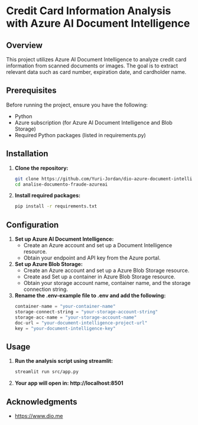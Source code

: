 # Credit Card Information Analysis with Azure AI Document Intelligence

## Overview
This project utilizes Azure AI Document Intelligence to analyze credit card information from scanned documents or images. The goal is to extract relevant data such as card number, expiration date, and cardholder name.

## Prerequisites
Before running the project, ensure you have the following:

- Python
- Azure subscription (for Azure AI Document Intelligence and Blob Storage)
- Required Python packages (listed in requirements.py)

## Installation

1. **Clone the repository:**
    ```bash
    git clone https://github.com/Yuri-Jordan/dio-azure-document-intelligence-credit-card-validation.git
    cd analise-documento-fraude-azureai
2. **Install required packages:**
    ```bash
    pip install -r requirements.txt
## Configuration

1. **Set up Azure AI Document Intelligence:**
    - Create an Azure account and set up a Document Intelligence resource.
    - Obtain your endpoint and API key from the Azure portal.
2. **Set up Azure Blob Storage:**
    - Create an Azure account and set up a Azure Blob Storage resource.
    - Create asd Set up a container in Azure Blob Storage resource.
    - Obtain your storage account name, container name, and the storage connection string.
3. **Rename the .env-example file to .env and add the following:**
    ```python
    container-name = "your-container-name"
    storage-connect-string = "your-storage-account-string"
    storage-acc-name = "your-storage-account-name"
    doc-url = "your-document-intelligence-project-url"
    key = "your-document-intelligence-key"
## Usage

1. **Run the analysis script using streamlit:**
    ```bash
    streamlit run src/app.py
2. **Your app will open in: http://localhost:8501**

## Acknowledgments
- https://www.dio.me
    